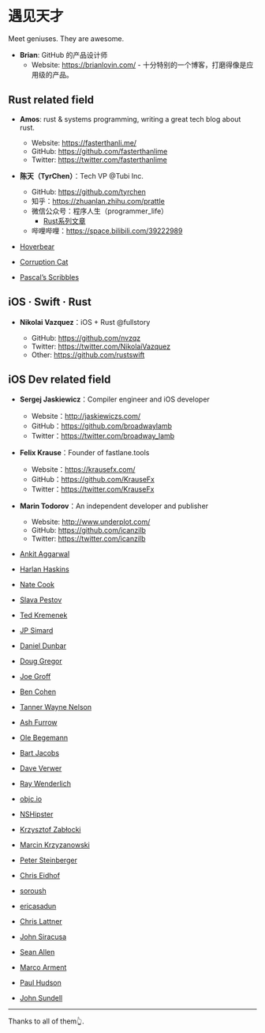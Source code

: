 # 遇见天才

Meet geniuses. They are awesome.

- **Brian**: GitHub 的产品设计师
  - Website: https://brianlovin.com/ - 十分特别的一个博客，打磨得像是应用级的产品。
## Rust related field

- **Amos**: rust & systems programming, writing a great tech blog about rust.
  - Website: https://fasterthanli.me/
  - GitHub: https://github.com/fasterthanlime
  - Twitter: https://twitter.com/fasterthanlime

- **陈天（TyrChen）**：Tech VP @Tubi Inc.
  - GitHub: https://github.com/tyrchen
  - 知乎：https://zhuanlan.zhihu.com/prattle
  - 微信公众号：程序人生（programmer_life）
    - [Rust系列文章](https://mp.weixin.qq.com/mp/appmsgalbum?__biz=MzA3NDM0ODQwMw==&action=getalbum&album_id=1701598373151047680&scene=173&from_msgid=2649828871&from_itemidx=1&count=3&nolastread=1#wechat_redirect)
  - 哔哩哔哩：https://space.bilibili.com/39222989

- [Hoverbear](https://hoverbear.org/)
- [Corruption Cat](https://gankra.github.io/blah/)
- [Pascal’s Scribbles](https://deterministic.space/)

## iOS · Swift · Rust

- **Nikolai Vazquez**：iOS + Rust @fullstory

  - GitHub: https://github.com/nvzqz
  - Twitter: https://twitter.com/NikolaiVazquez
  - Other: https://github.com/rustswift

## iOS Dev related field

- **Sergej Jaskiewicz**：Compiler engineer and iOS developer

  - Website：http://jaskiewiczs.com/
  - GitHub：https://github.com/broadwaylamb
  - Twitter：https://twitter.com/broadway_lamb

- **Felix Krause**：Founder of fastlane.tools

  - Website：https://krausefx.com/
  - GitHub：https://github.com/KrauseFx
  - Twitter：https://twitter.com/KrauseFx

- **Marin Todorov**：An independent developer and publisher

  - Website: http://www.underplot.com/
  - GitHub: https://github.com/icanzilb
  - Twitter: https://twitter.com/icanzilb

- [Ankit Aggarwal](https://twitter.com/aciidb0mb3r)
- [Harlan Haskins](https://twitter.com/harlanhaskins)
- [Nate Cook](https://twitter.com/nnnnnnnn)
- [Slava Pestov](https://twitter.com/slava_pestov)
- [Ted Kremenek](https://twitter.com/tkremenek)
- [JP Simard](https://twitter.com/simjp)
- [Daniel Dunbar](https://twitter.com/daniel_dunbar)
- [Doug Gregor](https://twitter.com/dgregor79)
- [Joe Groff](https://twitter.com/jckarter)
- [Ben Cohen](https://twitter.com/AirspeedSwift)
- [Tanner Wayne Nelson](https://twitter.com/tanner0101)
- [Ash Furrow](https://twitter.com/ashfurrow)
- [Ole Begemann](https://twitter.com/olebegemann)
- [Bart Jacobs](https://twitter.com/_bartjacobs)
- [Dave Verwer](https://twitter.com/daveverwer)
- [Ray Wenderlich](https://twitter.com/rwenderlich)
- [objc.io](https://twitter.com/objcio)
- [NSHipster](https://twitter.com/NSHipster)
- [Krzysztof Zabłocki](https://twitter.com/merowing_)
- [Marcin Krzyzanowski](https://twitter.com/krzyzanowskim)
- [Peter Steinberger](https://twitter.com/steipete)
- [Chris Eidhof](https://twitter.com/chriseidhof)
- [soroush](https://twitter.com/khanlou)
- [ericasadun](https://twitter.com/ericasadun)
- [Chris Lattner](https://twitter.com/clattner_llvm)
- [John Siracusa](https://twitter.com/siracusa)
- [Sean Allen](https://twitter.com/seanallen_dev)
- [Marco Arment](https://twitter.com/marcoarment)
- [Paul Hudson](https://twitter.com/twostraws)
- [John Sundell](https://twitter.com/johnsundell)


---

Thanks to all of them👆. 
